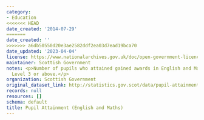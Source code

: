 ```yaml
---
category:
- Education
<<<<<<< HEAD
date_created: '2014-07-29'
=======
date_created: ''
>>>>>>> a6db50550d20e3ae2582ddf2ea03d7ead19bca70
date_updated: '2023-04-04'
license: https://www.nationalarchives.gov.uk/doc/open-government-licence/version/3/
maintainer: Scottish Government
notes: <p>Number of pupils who attained gained awards in English and Maths at SCQF
  Level 3 or above.</p>
organization: Scottish Government
original_dataset_link: http://statistics.gov.scot/data/pupil-attainment-em
records: null
resources: []
schema: default
title: Pupil Attainment (English and Maths)
---
```

